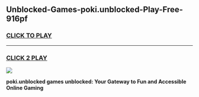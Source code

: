 
## Unblocked-Games-poki.unblocked-Play-Free-916pf
<h3>
<a href="https://premium76.site?title=poki.unblocked&ref=20M">CLICK TO PLAY</a></h3>
<hr>

<h3>
<a href="https://premium76.site?title=poki.unblocked&ref=20M">CLICK 2 PLAY</a>
  
</h3>

<a href="https://premium76.site?title=poki.unblocked&ref=19M"><img src="https://clearcache.store/games.png"></a>


**poki.unblocked games unblocked: Your Gateway to Fun and Accessible Online Gaming**

